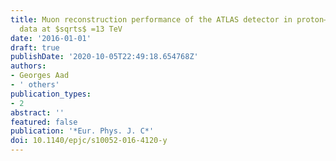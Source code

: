 ```yaml
---
title: Muon reconstruction performance of the ATLAS detector in proton–proton collision
  data at $sqrts$ =13 TeV
date: '2016-01-01'
draft: true
publishDate: '2020-10-05T22:49:18.654768Z'
authors:
- Georges Aad
- ' others'
publication_types:
- 2
abstract: ''
featured: false
publication: '*Eur. Phys. J. C*'
doi: 10.1140/epjc/s10052-016-4120-y
---
```


